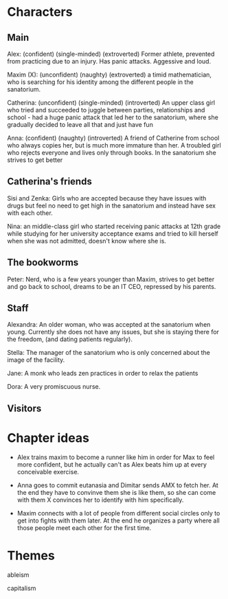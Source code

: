 Characters
===

Main
---

Alex: (confident) (single-minded) (extroverted) Former athlete, prevented from practicing due to an injury. Has panic attacks. Aggessive and loud.

Maxim (X): (unconfident) (naughty) (extroverted) a timid mathematician, who is searching for his identity among the different people in the sanatorium.

Catherina: (unconfident) (single-minded) (introverted) An upper class girl who tried and succeeded to juggle between parties, relationships and school - had a huge panic attack that led her to the sanatorium, where she gradually decided to leave all that and just have fun

Anna: (confident) (naughty) (introverted) A friend of Catherine from school who always copies her, but is much more immature than her. A troubled girl who rejects everyone and lives only through books. In the sanatorium she strives to get better

Catherina's friends
---

Sisi and Zenka: Girls who are accepted because they have issues with drugs but feel no need to get high in the sanatorium and instead have sex with each other.

Nina: an middle-class girl who started receiving panic attacks at 12th grade while studying for her university acceptance exams and tried to kill herself when she was not admitted, doesn't know where she is.

The bookworms
---

Peter: Nerd, who is a few years younger than Maxim, strives to get better and go back to school, dreams to be an IT CEO, repressed by his parents.


Staff
---

Alexandra: An older woman, who was accepted at the sanatorium when young. Currently she does not have any issues, but she is staying there for the freedom, (and dating patients regularly).

Stella: The manager of the sanatorium who is only concerned about the image of the facility.

Jane: A monk who leads zen practices in order to relax the patients

Dora: A very promiscuous nurse.

Visitors
---

Chapter ideas
===

- Alex trains maxim to become a runner like him in order for Max to feel more confident, but he actually can't as Alex beats him up at every conceivable exercise. 
- Anna goes to commit eutanasia and Dimitar sends AMX to fetch her. At the end they have to convinve them she is like them, so she can come with them X convinces her to identify with him specifically.

- Maxim connects with a lot of people from different social circles only to get into fights with them later. At the end he organizes a party where all those people meet each other for the first time.


Themes
===

ableism

capitalism


